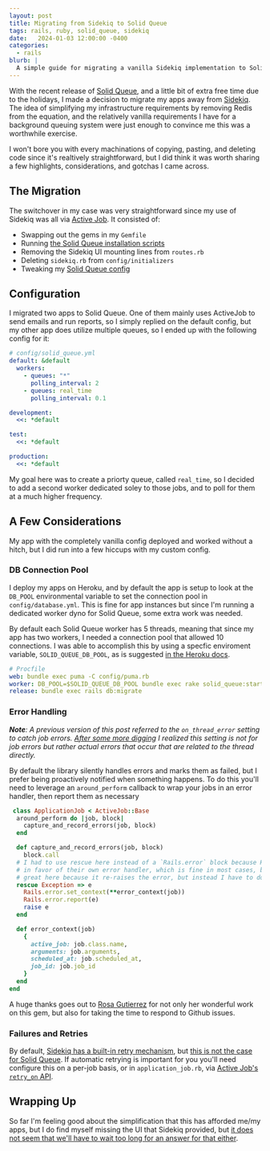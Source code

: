 ```yaml
---
layout: post
title: Migrating from Sidekiq to Solid Queue
tags: rails, ruby, solid_queue, sidekiq
date:   2024-01-03 12:00:00 -0400
categories:
  - rails
blurb: |
  A simple guide for migrating a vanilla Sidekiq implementation to Solid Queue
---
```


With the recent release of [Solid Queue](https://github.com/basecamp/solid_queue), and a little bit
of extra free time due to the holidays, I made a decision to migrate my apps away from
[Sidekiq](https://github.com/sidekiq/sidekiq). The idea of simplifying my infrastructure requirements
by removing Redis from the equation, and the relatively vanilla requirements I have for a background
queuing system were just enough to convince me this was a worthwhile exercise.

I won't bore you with every machinations of copying, pasting, and deleting code since it's realtively
straightforward, but I did think it was worth sharing a few highlights, considerations, and
gotchas I came across.

## The Migration

The switchover in my case was very straightforward since my use of Sidekiq was all via
[Active Job](https://guides.rubyonrails.org/active_job_basics.html). It consisted of:

- Swapping out the gems in my `Gemfile`
- Running [the Solid Queue installation scripts](https://github.com/basecamp/solid_queue#installation-and-usage)
- Removing the Sidekiq UI mounting lines from `routes.rb`
- Deleting `sidekiq.rb` from `config/initializers`
- Tweaking my [Solid Queue config](https://github.com/basecamp/solid_queue#configuration)

## Configuration
I migrated two apps to Solid Queue. One of them mainly uses ActiveJob to send emails and run reports,
so I simply replied on the default config, but my other app does utilize multiple queues, so I
ended up with the following config for it:

```yml
# config/solid_queue.yml
default: &default
  workers:
    - queues: "*"
      polling_interval: 2
    - queues: real_time
      polling_interval: 0.1

development:
  <<: *default

test:
  <<: *default

production:
  <<: *default
```

My goal here was to create a priorty queue, called `real_time`, so I decided to add a second worker
dedicated soley to those jobs, and to poll for them at a much higher frequency.

## A Few Considerations
My app with the completely vanilla config deployed and worked without a hitch, but I did run into a
few hiccups with my custom config.

### DB Connection Pool
I deploy my apps on Heroku, and by default the app is setup to look at the `DB_POOL` environmental
variable to set the connection pool in `config/database.yml`. This is fine for app instances but
since I'm running a dedicated worker dyno for Solid Queue, some extra work was needed.

By default each Solid Queue worker has 5 threads, meaning that since my app has two workers, I
needed a connection pool that allowed 10 connections. I was able to accomplish this by using a specfic
enviroment variable, `SOLID_QUEUE_DB_POOL`, as is suggested [in the Heroku docs](https://devcenter.heroku.com/articles/concurrency-and-database-connections#background-workers).

```yml
# Procfile
web: bundle exec puma -C config/puma.rb
worker: DB_POOL=$SOLID_QUEUE_DB_POOL bundle exec rake solid_queue:start
release: bundle exec rails db:migrate
```

### Error Handling

_**Note**: A previous version of this post referred to the `on_thread_error` setting to catch job errors. [After some more
digging](https://github.com/basecamp/solid_queue/issues/120#issuecomment-1894413948) I realized this
setting is not for job errors but rather actual errors that occur that are related to the thread directly._

By default the library silently handles errors and marks them as failed, but I prefer being proactively
notified when something happens. To do this you'll need to leverage an `around_perform` callback to wrap
your jobs in an error handler, then report them as necessary

```ruby
 class ApplicationJob < ActiveJob::Base
  around_perform do |job, block|
    capture_and_record_errors(job, block)
  end

  def capture_and_record_errors(job, block)
    block.call
  # I had to use rescue here instead of a `Rails.error` block because Honeybadger ignores the `Rails.error.report` call
  # in favor of their own error handler, which is fine in most cases, but unfortunately doesn't work here. Report would be
  # great here because it re-raises the error, but instead I have to do that manually
  rescue Exception => e
    Rails.error.set_context(**error_context(job))
    Rails.error.report(e)
    raise e
  end

  def error_context(job)
    {
      active_job: job.class.name,
      arguments: job.arguments,
      scheduled_at: job.scheduled_at,
      job_id: job.job_id
    }
  end
end
```

A huge thanks goes out to [Rosa Gutierrez](https://github.com/rosa) for not only her wonderful work on this gem, but also for
taking the time to respond to Github issues.

### Failures and Retries
By default, [Sidekiq has a built-in retry mechanism](https://github.com/sidekiq/sidekiq/wiki/Error-Handling),
but [this is not the case for Solid Queue](https://github.com/basecamp/solid_queue#failed-jobs-and-retries).
If automatic retrying is important for you you'll need configure this on a per-job basis, or in
`application_job.rb`, via [Active Job's `retry_on` API](https://edgeguides.rubyonrails.org/active_job_basics.html#retrying-or-discarding-failed-jobs).

## Wrapping Up
So far I'm feeling good about the simplification that this has afforded me/my apps, but I do find myself
missing the UI that Sidekiq provided, but [it does not seem that we'll have to wait too long for an
answer for that either](https://github.com/basecamp/solid_queue/issues/70).
